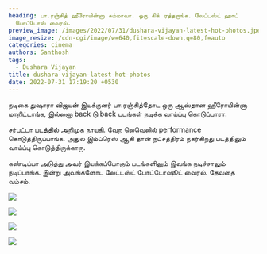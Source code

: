 ```yaml
---
heading: பா.ரஞ்சித் ஹீரோயின்னா சும்மாவா. ஒரு கிக் ஏத்தறாங்க. லேட்டஸ்ட் ஹாட்
  போட்டோஸ் வைரல்.
preview_image: /images/2022/07/31/dushara-vijayan-latest-hot-photos.jpeg
image_resize: /cdn-cgi/image/w=640,fit=scale-down,q=80,f=auto
categories: cinema
authors: Santhosh
tags:
  - Dushara Vijayan
title: dushara-vijayan-latest-hot-photos
date: 2022-07-31 17:19:20 +0530
---
```

நடிகை துஷாரா விஜயன் இயக்குனர் பா.ரஞ்சித்தோட ஒரு ஆஸ்தான ஹீரோயின்னா மாறிட்டாங்க, இல்லனா back டு back படங்கள் நடிக்க வாய்ப்பு கொடுப்பாரா.

சர்பட்டா படத்தில் அறிமுக நாயகி. வேற லெவெலில் performance கொடுத்திருப்பாங்க. அதுல இம்ப்ரெஸ் ஆகி தான் நட்சத்திரம் நகர்கிறது படத்திலும் வாய்ப்பு கொடுத்திருக்காரு.

கண்டிப்பா அடுத்து அவர் இயக்கப்போகும் படங்களிலும் இவங்க நடிச்சாலும் நடிப்பாங்க. இன்று அவங்களோட லேட்டஸ்ட் போட்டோஷூட் வைரல். தேவதை வம்சம்.

![](/images/2022/07/31/dushara-vijayan-latest-4.jpeg)

![](/images/2022/07/31/dushara-vijayan-latest-3.jpeg)

![](/images/2022/07/31/dushara-vijayan-latest-2.jpeg)

![](/images/2022/07/31/dushara-vijayan-latest-1.jpeg)